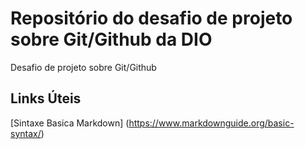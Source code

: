 # Repositório do desafio de projeto sobre Git/Github da DIO
Desafio de projeto sobre Git/Github


## Links Úteis
[Sintaxe Basica Markdown] (https://www.markdownguide.org/basic-syntax/)
